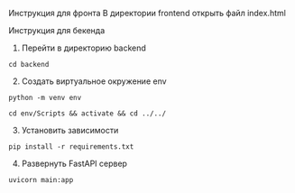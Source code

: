 Инструкция для фронта
В директории frontend открыть файл index.html

Инструкция для бекенда
1. Перейти в директорию backend

```
cd backend
```

2. Создать виртуальное окружение env

```
python -m venv env
```

```
cd env/Scripts && activate && cd ../../
```

3. Установить зависимости

```
pip install -r requirements.txt
```

4. Развернуть FastAPI сервер

```
uvicorn main:app
```
